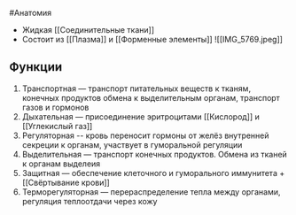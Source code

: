 #Анатомия 
- Жидкая [[Соединительные ткани]]
- Состоит из [[Плазма]] и [[Форменные элементы]]
![[IMG_5769.jpeg]]
## Функции
1. Транспортная — транспорт питательных веществ к тканям, конечных продуктов обмена к выделительным органам, транспорт газов и гормонов
2. Дыхательная — присоединение эритроцитами [[Кислород]] и [[Углекислый газ]]
3. Регуляторная -- кровь переносит гормоны от желёз внутренней секреции к органам, участвует в гуморальной регуляции
4. Выделительная — транспорт конечных продуктов. Обмена из тканей к органам выделеия
5. Защитная — обеспечение клеточного и гуморального иммунитета + [[Свёртывание крови]]
6. Терморегуляторная — перераспределение тепла между органами, регуляция теплоотдачи через кожу 